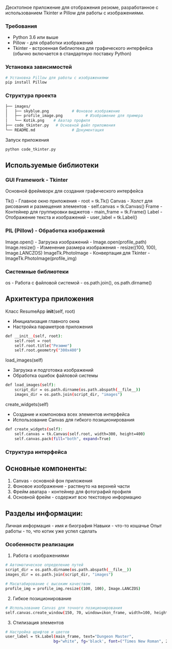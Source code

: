 Десктопное приложение для отображения резюме, разработанное с использованием Tkinter и Pillow для работы с изображениями.

### Требования
- Python 3.6 или выше
- Pillow - для обработки изображений
- Tkinter - встроенная библиотека для графического интерфейса (обычно включается в стандартную поставку Python)

### Установка зависимостей
```bash
# Установка Pillow для работы с изображениями
pip install Pillow
```

### Структура проекта
```bash
├── images/
│   ├── skyblue.png          # Фоновое изображение
│   ├── profile_image.png          # Изображение для примера
│   └── Kotik.png    # Аватар профиля
├── code_tkinter.py   # Основной файл приложения
└── README.md                # Документация
```
Запуск приложения
```bash
python code_tkinter.py
```

## Используемые библиотеки
### GUI Framework - Tkinter
Основной фреймворк для создания графического интерфейса

Tk() - Главное окно приложения - root = tk.Tk()
Canvas - Холст для рисования и размещения элементов -	self.canvas = tk.Canvas()
Frame -	Контейнер для группировки виджетов - main_frame = tk.Frame()
Label -	Отображение текста и изображений	- user_label = tk.Label()

### PIL (Pillow) - Обработка изображений

Image.open() -	Загрузка изображений	- Image.open(profile_path)
Image.resize()	- Изменение размера изображения	- resize((100, 100), Image.LANCZOS)
ImageTk.PhotoImage	- Конвертация для Tkinter -	ImageTk.PhotoImage(profile_img)

### Системные библиотеки

os	- Работа с файловой системой -	os.path.join(), os.path.dirname()

## Архитектура приложения
Класс ResumeApp
__init__(self, root)

- Инициализация главного окна
- Настройка параметров приложения
```bash
def __init__(self, root):
    self.root = root
    self.root.title("Резюме")
    self.root.geometry("300x400")
```
load_images(self)

- Загрузка и подготовка изображений
- Обработка ошибок файловой системы
```bash
def load_images(self):
    script_dir = os.path.dirname(os.path.abspath(__file__))
    images_dir = os.path.join(script_dir, "images")
```
create_widgets(self)

- Создание и компоновка всех элементов интерфейса
- Использование Canvas для гибкого позиционирования
```bash
def create_widgets(self):
    self.canvas = tk.Canvas(self.root, width=300, height=400)
    self.canvas.pack(fill="both", expand=True)
```

### Структура интерфейса
## Основные компоненты:

1. Canvas - основной фон приложения
2. Фоновое изображение - растянуто на верхней части
3. Фрейм аватара - контейнер для фотографий профиля
4. Основной фрейм - содержит всю текстовую информацию

## Разделы информации:

Личная информация - имя и биография
Навыки - что-то кошачье
Опыт работы - то, что котик уже успел сделать

### Особенности реализации
1. Работа с изображениями
```bash
# Автоматическое определение путей
script_dir = os.path.dirname(os.path.abspath(__file__))
images_dir = os.path.join(script_dir, "images")

# Масштабирование с высоким качеством
profile_img = profile_img.resize((100, 100), Image.LANCZOS)
```
2. Гибкое позиционирование
```bash
# Использование Canvas для точного позиционирования
self.canvas.create_window(150, 70, window=ikon_frame, width=100, height=100)
```
3. Стилизация элементов
```bash
# Настройка шрифтов и цветов
user_label = tk.Label(main_frame, text="Dungeon Master", 
                     bg="white", fg='black', font=("Times New Roman", 20))
```
